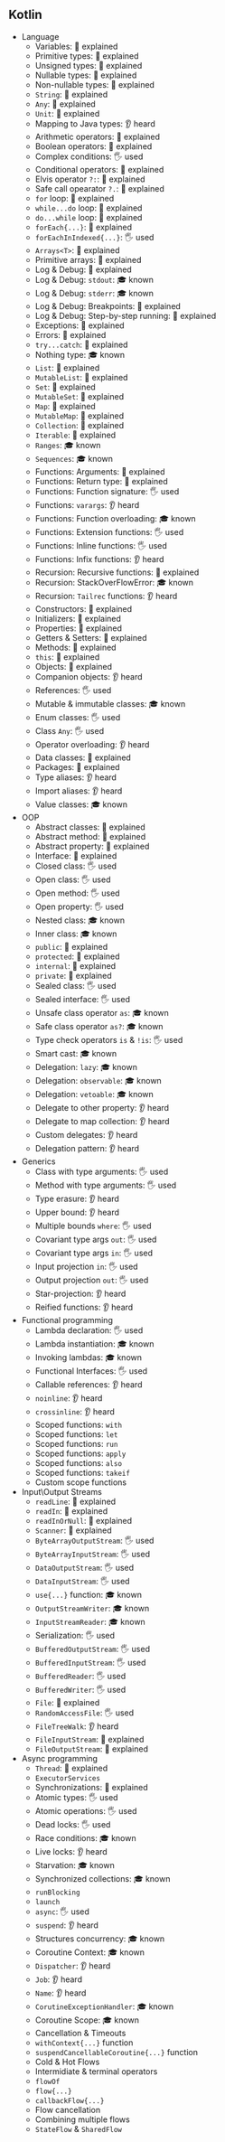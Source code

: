 ## Kotlin

- Language
  - Variables: 🙋 explained
  - Primitive types: 🙋 explained
  - Unsigned types: 🙋 explained
  - Nullable types: 🙋 explained
  - Non-nullable types: 🙋 explained
  - `String`: 🙋 explained
  - `Any`: 🙋 explained
  - `Unit`: 🙋 explained
  - Mapping to Java types: 👂 heard
  - Arithmetic operators: 🙋 explained
  - Boolean operators: 🙋 explained
  - Complex conditions: 🖐️ used
  - Conditional operators: 🙋 explained
  - Elvis operator `?:`: 🙋 explained
  - Safe call opearator `?.`: 🙋 explained
  - `for` loop: 🙋 explained
  - `while...do` loop: 🙋 explained
  - `do...while` loop: 🙋 explained
  - `forEach{...}`: 🙋 explained
  - `forEachInIndexed{...}`: 🖐️ used
  - `Arrays<T>`: 🙋 explained
  - Primitive arrays: 🙋 explained
  - Log & Debug: 🙋 explained
  - Log & Debug: `stdout`: 🎓 known
  - Log & Debug: `stderr`: 🎓 known
  - Log & Debug: Breakpoints: 🙋 explained
  - Log & Debug: Step-by-step running: 🙋 explained
  - Exceptions: 🙋 explained
  - Errors: 🙋 explained
  - `try...catch`: 🙋 explained
  - Nothing type: 🎓 known
  - `List`: 🙋 explained
  - `MutableList`: 🙋 explained
  - `Set`: 🙋 explained
  - `MutableSet`: 🙋 explained
  - `Map`: 🙋 explained
  - `MutableMap`: 🙋 explained
  - `Collection`: 🙋 explained
  - `Iterable`: 🙋 explained
  - `Ranges`: 🎓 known
  - `Sequences`: 🎓 known
  - Functions: Arguments: 🙋 explained
  - Functions: Return type: 🙋 explained
  - Functions: Function signature: 🖐️ used
  - Functions: `varargs`: 👂 heard
  - Functions: Function overloading: 🎓 known
  - Functions: Extension functions: 🖐️ used
  - Functions: Inline functions: 🖐️ used
  - Functions: Infix functions: 👂 heard
  - Recursion: Recursive functions: 🙋 explained
  - Recursion: StackOverFlowError: 🎓 known
  - Recursion: `Tailrec` functions: 👂 heard
  - Constructors: 🙋 explained
  - Initializers: 🙋 explained
  - Properties: 🙋 explained
  - Getters & Setters: 🙋 explained
  - Methods: 🙋 explained
  - `this`: 🙋 explained
  - Objects: 🙋 explained
  - Companion objects: 👂 heard
  - References: 🖐️ used
  - Mutable & immutable classes: 🎓 known
  - Enum classes: 🖐️ used
  - Class `Any`: 🖐️ used
  - Operator overloading: 👂 heard
  - Data classes: 🙋 explained
  - Packages: 🙋 explained
  - Type aliases: 👂 heard
  - Import aliases: 👂 heard
  - Value classes: 🎓 known
- OOP
  - Abstract classes: 🙋 explained
  - Abstract method: 🙋 explained
  - Abstract property: 🙋 explained
  - Interface: 🙋 explained
  - Closed class: 🖐️ used
  - Open class: 🖐️ used
  - Open method: 🖐️ used
  - Open property: 🖐️ used
  - Nested class: 🎓 known
  - Inner class: 🎓 known
  - `public`: 🙋 explained
  - `protected`: 🙋 explained
  - `internal`: 🙋 explained
  - `private`: 🙋 explained
  - Sealed class: 🖐️ used
  - Sealed interface: 🖐️ used
  - Unsafe class operator `as`: 🎓 known
  - Safe class operator `as?`: 🎓 known
  - Type check operators `is` & `!is`: 🖐️ used
  - Smart cast: 🎓 known
  - Delegation: `lazy`: 🎓 known
  - Delegation: `observable`: 🎓 known
  - Delegation: `vetoable`: 🎓 known
  - Delegate to other property: 👂 heard
  - Delegate to map collection: 👂 heard
  - Custom delegates: 👂 heard
  - Delegation pattern: 👂 heard
- Generics
  - Class with type arguments: 🖐️ used
  - Method with type arguments: 🖐️ used
  - Type erasure: 👂 heard
  - Upper bound: 👂 heard
  - Multiple bounds `where`: 🖐️ used
  - Covariant type args `out`: 🖐️ used
  - Covariant type args `in`: 🖐️ used
  - Input projection `in`: 🖐️ used
  - Output projection `out`: 🖐️ used
  - Star-projection: 👂 heard
  - Reified functions: 👂 heard
- Functional programming
  - Lambda declaration: 🖐️ used
  - Lambda instantiation: 🎓 known
  - Invoking lambdas: 🎓 known
  - Functional Interfaces: 🖐️ used
  - Callable references: 👂 heard
  - `noinline`: 👂 heard
  - `crossinline`: 👂 heard
  - Scoped functions: `with`
  - Scoped functions: `let`
  - Scoped functions: `run`
  - Scoped functions: `apply`
  - Scoped functions: `also`
  - Scoped functions: `takeif`
  - Custom scope functions
- Input\Output Streams
  - `readLine`: 🙋 explained
  - `readIn`: 🙋 explained
  - `readInOrNull`: 🙋 explained
  - `Scanner`: 🙋 explained
  - `ByteArrayOutputStream`: 🖐️ used
  - `ByteArrayInputStream`: 🖐️ used
  - `DataOutputStream`: 🖐️ used
  - `DataInputStream`: 🖐️ used
  - `use{...}` function: 🎓 known
  - `OutputStreamWriter`: 🎓 known
  - `InputStreamReader`: 🎓 known
  - Serialization: 🖐️ used
  - `BufferedOutputStream`: 🖐️ used
  - `BufferedInputStream`: 🖐️ used
  - `BufferedReader`: 🖐️ used
  - `BufferedWriter`: 🖐️ used
  - `File`: 🙋 explained
  - `RandomAccessFile`: 🖐️ used
  - `FileTreeWalk`: 👂 heard
  - `FileInputStream`: 🙋 explained
  - `FileOutputStream`: 🙋 explained
- Async programming
  - `Thread`: 🙋 explained
  - `ExecutorServices`
  - Synchronizations: 🙋 explained
  - Atomic types: 🖐️ used
  - Atomic operations: 🖐️ used
  - Dead locks: 🖐️ used
  - Race conditions: 🎓 known
  - Live locks: 👂 heard
  - Starvation: 🎓 known
  - Synchronized collections: 🎓 known
  - `runBlocking`
  - `launch`
  - `async`: 🖐️ used
  - `suspend`: 👂 heard
  - Structures concurrency: 🎓 known
  - Coroutine Context: 🎓 known
  - `Dispatcher`: 👂 heard
  - `Job`: 👂 heard
  - `Name`: 👂 heard
  - `CorutineExceptionHandler`: 🎓 known
  - Coroutine Scope: 🎓 known
  - Cancellation & Timeouts
  - `withContext{...}` function
  - `suspendCancellableCoroutine{...}` function
  - Cold & Hot Flows
  - Intermidiate & terminal operators
  - `flowOf`
  - `flow{...}`
  - `callbackFlow{...}`
  - Flow cancellation
  - Combining multiple flows
  - `StateFlow` & `SharedFlow`
